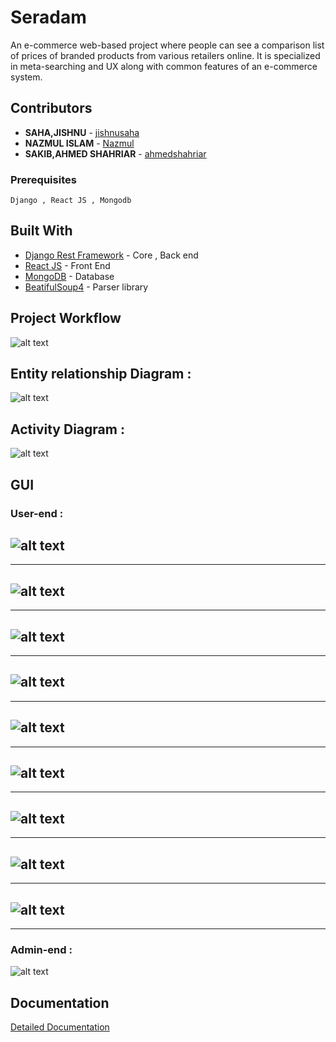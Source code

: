 # Seradam

An e-commerce web-based project where people can see a comparison list of prices of branded products from various retailers online. 
It is specialized in meta-searching and UX along with common features of an e-commerce system.


## Contributors
* **SAHA,JISHNU**   - [jishnusaha](https://github.com/jishnusaha)
* **NAZMUL ISLAM**  - [Nazmul](https://github.com/NazmulAiub18)
* **SAKIB,AHMED SHAHRIAR**  - [ahmedshahriar](https://github.com/ahmedshahriar)

### Prerequisites

```
Django , React JS , Mongodb
```
## Built With

* [Django Rest Framework](https://www.django-rest-framework.org/) - Core , Back end
* [React JS](https://reactjs.org/) - Front End
* [MongoDB](https://www.mongodb.com/) - Database
* [BeatifulSoup4](https://pypi.org/project/beautifulsoup4/) - Parser library

## Project Workflow

![alt text](https://github.com/ahmedshahriar/Seradam/blob/master/ss/Resources/workflow.png "Workflow")

## Entity relationship Diagram :
![alt text](https://github.com/ahmedshahriar/Seradam/blob/master/ss/Resources/er_diagram.png "ER Diagram")

## Activity Diagram :
![alt text](https://github.com/ahmedshahriar/Seradam/blob/master/ss/Resources/notification_flow.png "Notification flow activity")

## GUI
### User-end :
![alt text](https://github.com/ahmedshahriar/Seradam/blob/master/ss/1.png "Landing Page") 
 ---  
 ---
![alt text](https://github.com/ahmedshahriar/Seradam/blob/master/ss/2.png "Search result Page")
 ---
 ---
![alt text](https://github.com/ahmedshahriar/Seradam/blob/master/ss/7.png "Sign up pop-up")
 ---  
 ---
![alt text](https://github.com/ahmedshahriar/Seradam/blob/master/ss/8.png "Sign in pop-up")
 ---  
 ---
![alt text](https://github.com/ahmedshahriar/Seradam/blob/master/ss/9.png "Info section")
 ---  
 ---
![alt text](https://github.com/ahmedshahriar/Seradam/blob/master/ss/10.png "More photos section")
 ---  
 ---
 ![alt text](https://github.com/ahmedshahriar/Seradam/blob/master/ss/11.png "Deals section")
---  
 ---
 ![alt text](https://github.com/ahmedshahriar/Seradam/blob/master/ss/14.png "Wishlist UI")
 ---  
 ---
 
![alt text](https://github.com/ahmedshahriar/Seradam/blob/master/ss/15.png "Notification")
---  
 ---
 
### Admin-end :
![alt text](https://github.com/ahmedshahriar/Seradam/blob/master/ss/admin/1.png "Admin Panel")

## Documentation
[Detailed Documentation](https://github.com/ahmedshahriar/Seradam/blob/master/SERADAM_DOC.pdf "Serdam Doc")
